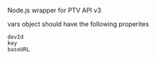 Node.js wrapper for PTV API v3

vars object should have the following properites

```
devId
key
baseURL
```